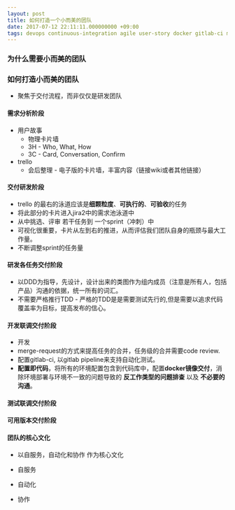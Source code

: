 ```yaml
---
layout: post
title: 如何打造一个小而美的团队 
date: 2017-07-12 22:11:11.000000000 +09:00
tags: devops continuous-integration agile user-story docker gitlab-ci merge-request test-driven-development domain-driven-design common-language 
---
```

### 为什么需要小而美的团队

### 如何打造小而美的团队
*  聚焦于交付流程，而非仅仅是研发团队

#### 需求分析阶段
* 用户故事
	* 物理卡片墙
	* 3H - Who, What, How
	* 3C - Card, Conversation, Confirm
* trello
	* 会后整理 - 电子版的卡片墙，丰富内容（链接wiki或者其他链接）

#### 交付研发阶段
* trello 的最右的泳道应该是**细颗粒度**、**可执行的**、**可验收**的任务
* 将此部分的卡片进入jira2中的需求池泳道中
* 从中挑选、评审 若干任务到 一个sprint（冲刺）中
* 可视化很重要，卡片从左到右的推进，从而评估我们团队自身的瓶颈与最大工作量。
* 不断调整sprint的任务量

#### 研发各任务交付阶段
* 以DDD为指导，先设计，设计出来的类图作为组内成员（注意是所有人，包括产品）沟通的依据，统一所有的词汇。
* 不需要严格推行TDD - 严格的TDD是是需要测试先行的,但是需要以追求代码覆盖率为目标，提高发布的信心。

#### 开发联调交付阶段
* 开发
* merge-request的方式来提高任务的合并，任务级的合并需要code review.
* 配置gitlab-ci, 以gitlab pipeline来支持自动化测试。
* **配置即代码**，将所有的环境配置包含到代码库中，配置**docker镜像交付**，消除环境部署与环境不一致的问题导致的 **反工作类型的问题排查** 以及 **不必要的沟通**。

#### 测试联调交付阶段

#### 可用版本交付阶段

#### 团队的核心文化
* 以自服务，自动化和协作 作为核心文化

* 自服务

* 自动化

* 协作

